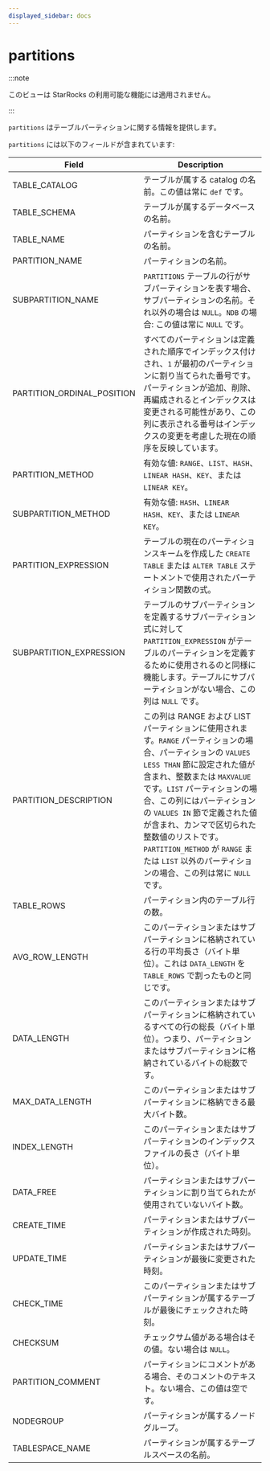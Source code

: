 ```yaml
---
displayed_sidebar: docs
---
```


# partitions

:::note

このビューは StarRocks の利用可能な機能には適用されません。

:::

`partitions` はテーブルパーティションに関する情報を提供します。

`partitions` には以下のフィールドが含まれています:

| **Field**                  | **Description**                                              |
| -------------------------- | ------------------------------------------------------------ |
| TABLE_CATALOG              | テーブルが属する catalog の名前。この値は常に `def` です。 |
| TABLE_SCHEMA               | テーブルが属するデータベースの名前。                         |
| TABLE_NAME                 | パーティションを含むテーブルの名前。                         |
| PARTITION_NAME             | パーティションの名前。                                       |
| SUBPARTITION_NAME          | `PARTITIONS` テーブルの行がサブパーティションを表す場合、サブパーティションの名前。それ以外の場合は `NULL`。`NDB` の場合: この値は常に `NULL` です。 |
| PARTITION_ORDINAL_POSITION | すべてのパーティションは定義された順序でインデックス付けされ、`1` が最初のパーティションに割り当てられた番号です。パーティションが追加、削除、再編成されるとインデックスは変更される可能性があり、この列に表示される番号はインデックスの変更を考慮した現在の順序を反映しています。 |
| PARTITION_METHOD           | 有効な値: `RANGE`、`LIST`、`HASH`、`LINEAR HASH`、`KEY`、または `LINEAR KEY`。 |
| SUBPARTITION_METHOD        | 有効な値: `HASH`、`LINEAR HASH`、`KEY`、または `LINEAR KEY`。 |
| PARTITION_EXPRESSION       | テーブルの現在のパーティションスキームを作成した `CREATE TABLE` または `ALTER TABLE` ステートメントで使用されたパーティション関数の式。 |
| SUBPARTITION_EXPRESSION    | テーブルのサブパーティションを定義するサブパーティション式に対して `PARTITION_EXPRESSION` がテーブルのパーティションを定義するために使用されるのと同様に機能します。テーブルにサブパーティションがない場合、この列は `NULL` です。 |
| PARTITION_DESCRIPTION      | この列は RANGE および LIST パーティションに使用されます。`RANGE` パーティションの場合、パーティションの `VALUES LESS THAN` 節に設定された値が含まれ、整数または `MAXVALUE` です。`LIST` パーティションの場合、この列にはパーティションの `VALUES IN` 節で定義された値が含まれ、カンマで区切られた整数値のリストです。`PARTITION_METHOD` が `RANGE` または `LIST` 以外のパーティションの場合、この列は常に `NULL` です。 |
| TABLE_ROWS                 | パーティション内のテーブル行の数。                           |
| AVG_ROW_LENGTH             | このパーティションまたはサブパーティションに格納されている行の平均長さ（バイト単位）。これは `DATA_LENGTH` を `TABLE_ROWS` で割ったものと同じです。 |
| DATA_LENGTH                | このパーティションまたはサブパーティションに格納されているすべての行の総長（バイト単位）。つまり、パーティションまたはサブパーティションに格納されているバイトの総数です。 |
| MAX_DATA_LENGTH            | このパーティションまたはサブパーティションに格納できる最大バイト数。 |
| INDEX_LENGTH               | このパーティションまたはサブパーティションのインデックスファイルの長さ（バイト単位）。 |
| DATA_FREE                  | パーティションまたはサブパーティションに割り当てられたが使用されていないバイト数。 |
| CREATE_TIME                | パーティションまたはサブパーティションが作成された時刻。     |
| UPDATE_TIME                | パーティションまたはサブパーティションが最後に変更された時刻。 |
| CHECK_TIME                 | このパーティションまたはサブパーティションが属するテーブルが最後にチェックされた時刻。 |
| CHECKSUM                   | チェックサム値がある場合はその値。ない場合は `NULL`。        |
| PARTITION_COMMENT          | パーティションにコメントがある場合、そのコメントのテキスト。ない場合、この値は空です。 |
| NODEGROUP                  | パーティションが属するノードグループ。                      |
| TABLESPACE_NAME            | パーティションが属するテーブルスペースの名前。               |